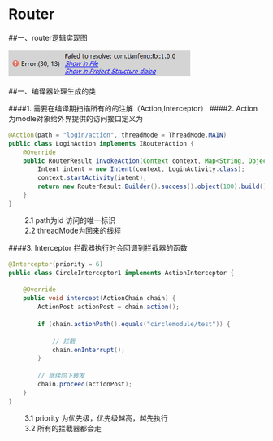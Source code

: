 # Router

##一、router逻辑实现图

![找不到库文件](https://github.com/TF27674569/RxPhoto/blob/master/app/image/%E5%BC%82%E5%B8%B8.png)



##一、编译器处理生成的类

####1. 需要在编译期扫描所有的的注解（Action,Interceptor）
####2. Action为modle对象给外界提供的访问接口定义为
```java
@Action(path = "login/action", threadMode = ThreadMode.MAIN)
public class LoginAction implements IRouterAction {
    @Override
    public RouterResult invokeAction(Context context, Map<String, Object> requestData) {
        Intent intent = new Intent(context, LoginActivity.class);
        context.startActivity(intent);
        return new RouterResult.Builder().success().object(100).build();
    }
}
```
&nbsp;　　2.1 path为id 访问的唯一标识   
&nbsp;　　2.2 threadMode为回来的线程

####3. Interceptor 拦截器执行时会回调到拦截器的函数
```java
@Interceptor(priority = 6)
public class CircleInterceptor1 implements ActionInterceptor {

    @Override
    public void intercept(ActionChain chain) {
        ActionPost actionPost = chain.action();

        if (chain.actionPath().equals("circlemodule/test")) {

            // 拦截
            chain.onInterrupt();
        }

        // 继续向下转发
        chain.proceed(actionPost);
    }
}
```
&nbsp;　　3.1 priority 为优先级，优先级越高，越先执行  
&nbsp;　　3.2 所有的拦截器都会走













